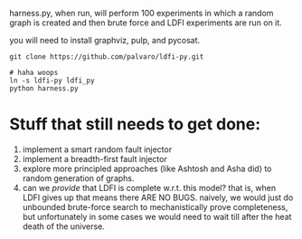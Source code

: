 harness.py, when run, will perform 100 experiments in which a random graph is created and then brute force and LDFI experiments are run on it.

you will need to install graphviz, pulp, and pycosat.

    git clone https://github.com/palvaro/ldfi-py.git

    # haha woops
    ln -s ldfi-py ldfi_py
    python harness.py


# Stuff that still needs to get done:

 1. implement a smart random fault injector
 2. implement a breadth-first fault injector
 3. explore more principled approaches (like Ashtosh and Asha did) to random generation of graphs.
 4. can we *provide* that LDFI is complete w.r.t. this model?  that is, when LDFI gives up that means there ARE NO BUGS.  naively, we would just do unbounded brute-force search to mechanistically prove completeness, but unfortunately in some cases we would need to wait till after the heat death of the universe.
